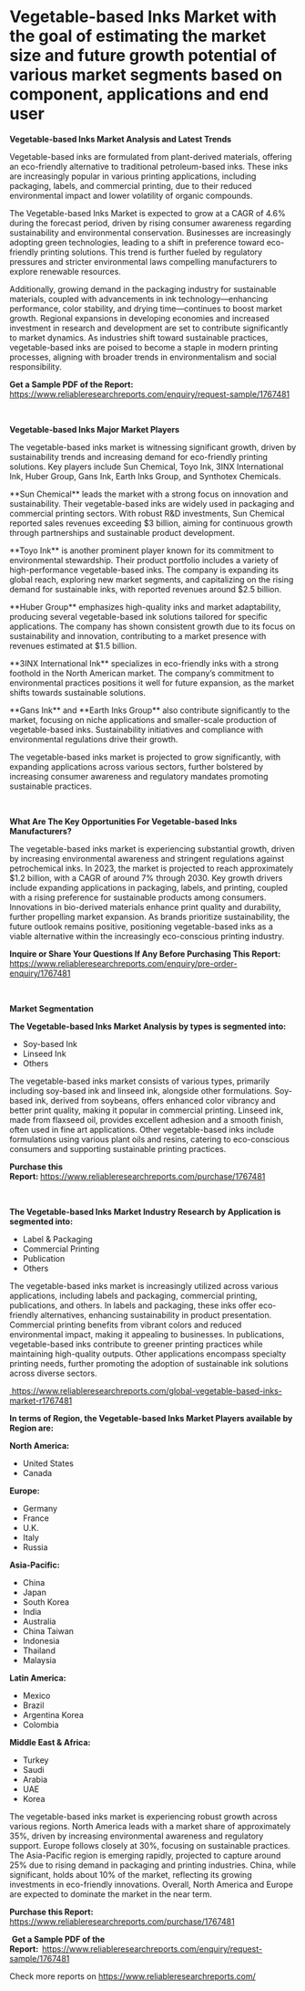 <p><h1>Vegetable-based Inks Market with the goal of estimating the market size and future growth potential of various market segments based on component, applications and end user</h1></p><p><strong>Vegetable-based Inks Market Analysis and Latest Trends</strong></p>
<p><p>Vegetable-based inks are formulated from plant-derived materials, offering an eco-friendly alternative to traditional petroleum-based inks. These inks are increasingly popular in various printing applications, including packaging, labels, and commercial printing, due to their reduced environmental impact and lower volatility of organic compounds.</p><p>The Vegetable-based Inks Market is expected to grow at a CAGR of 4.6% during the forecast period, driven by rising consumer awareness regarding sustainability and environmental conservation. Businesses are increasingly adopting green technologies, leading to a shift in preference toward eco-friendly printing solutions. This trend is further fueled by regulatory pressures and stricter environmental laws compelling manufacturers to explore renewable resources.</p><p>Additionally, growing demand in the packaging industry for sustainable materials, coupled with advancements in ink technology—enhancing performance, color stability, and drying time—continues to boost market growth. Regional expansions in developing economies and increased investment in research and development are set to contribute significantly to market dynamics. As industries shift toward sustainable practices, vegetable-based inks are poised to become a staple in modern printing processes, aligning with broader trends in environmentalism and social responsibility.</p></p>
<p><strong>Get a Sample PDF of the Report:&nbsp;</strong> <a href="https://www.reliableresearchreports.com/enquiry/request-sample/1767481?utm_campaign=2179&utm_medium=2&utm_source=Github&utm_content=ia&utm_term=02022025&utm_id=vegetable-based-inks">https://www.reliableresearchreports.com/enquiry/request-sample/1767481</a></p>
<p>&nbsp;</p>
<p><strong>Vegetable-based Inks Major Market Players</strong></p>
<p><p>The vegetable-based inks market is witnessing significant growth, driven by sustainability trends and increasing demand for eco-friendly printing solutions. Key players include Sun Chemical, Toyo Ink, 3INX International Ink, Huber Group, Gans Ink, Earth Inks Group, and Synthotex Chemicals.</p><p>**Sun Chemical** leads the market with a strong focus on innovation and sustainability. Their vegetable-based inks are widely used in packaging and commercial printing sectors. With robust R&D investments, Sun Chemical reported sales revenues exceeding $3 billion, aiming for continuous growth through partnerships and sustainable product development.</p><p>**Toyo Ink** is another prominent player known for its commitment to environmental stewardship. Their product portfolio includes a variety of high-performance vegetable-based inks. The company is expanding its global reach, exploring new market segments, and capitalizing on the rising demand for sustainable inks, with reported revenues around $2.5 billion.</p><p>**Huber Group** emphasizes high-quality inks and market adaptability, producing several vegetable-based ink solutions tailored for specific applications. The company has shown consistent growth due to its focus on sustainability and innovation, contributing to a market presence with revenues estimated at $1.5 billion.</p><p>**3INX International Ink** specializes in eco-friendly inks with a strong foothold in the North American market. The company’s commitment to environmental practices positions it well for future expansion, as the market shifts towards sustainable solutions.</p><p>**Gans Ink** and **Earth Inks Group** also contribute significantly to the market, focusing on niche applications and smaller-scale production of vegetable-based inks. Sustainability initiatives and compliance with environmental regulations drive their growth.</p><p>The vegetable-based inks market is projected to grow significantly, with expanding applications across various sectors, further bolstered by increasing consumer awareness and regulatory mandates promoting sustainable practices.</p></p>
<p>&nbsp;</p>
<p><strong>What Are The Key Opportunities For Vegetable-based Inks Manufacturers?</strong></p>
<p><p>The vegetable-based inks market is experiencing substantial growth, driven by increasing environmental awareness and stringent regulations against petrochemical inks. In 2023, the market is projected to reach approximately $1.2 billion, with a CAGR of around 7% through 2030. Key growth drivers include expanding applications in packaging, labels, and printing, coupled with a rising preference for sustainable products among consumers. Innovations in bio-derived materials enhance print quality and durability, further propelling market expansion. As brands prioritize sustainability, the future outlook remains positive, positioning vegetable-based inks as a viable alternative within the increasingly eco-conscious printing industry.</p></p>
<p><strong>Inquire or Share Your Questions If Any Before Purchasing This Report:</strong> <a href="https://www.reliableresearchreports.com/enquiry/pre-order-enquiry/1767481?utm_campaign=2179&utm_medium=2&utm_source=Github&utm_content=ia&utm_term=02022025&utm_id=vegetable-based-inks">https://www.reliableresearchreports.com/enquiry/pre-order-enquiry/1767481</a></p>
<p>&nbsp;</p>
<p><strong>Market Segmentation</strong></p>
<p><strong>The Vegetable-based Inks Market Analysis by types is segmented into:</strong></p>
<p><ul><li>Soy-based Ink</li><li>Linseed Ink</li><li>Others</li></ul></p>
<p><p>The vegetable-based inks market consists of various types, primarily including soy-based ink and linseed ink, alongside other formulations. Soy-based ink, derived from soybeans, offers enhanced color vibrancy and better print quality, making it popular in commercial printing. Linseed ink, made from flaxseed oil, provides excellent adhesion and a smooth finish, often used in fine art applications. Other vegetable-based inks include formulations using various plant oils and resins, catering to eco-conscious consumers and supporting sustainable printing practices.</p></p>
<p><strong>Purchase this Report:&nbsp;</strong><a href="https://www.reliableresearchreports.com/purchase/1767481?utm_campaign=2179&utm_medium=2&utm_source=Github&utm_content=ia&utm_term=02022025&utm_id=vegetable-based-inks">https://www.reliableresearchreports.com/purchase/1767481</a></p>
<p>&nbsp;</p>
<p><strong>The Vegetable-based Inks Market Industry Research by Application is segmented into:</strong></p>
<p><ul><li>Label & Packaging</li><li>Commercial Printing</li><li>Publication</li><li>Others</li></ul></p>
<p><p>The vegetable-based inks market is increasingly utilized across various applications, including labels and packaging, commercial printing, publications, and others. In labels and packaging, these inks offer eco-friendly alternatives, enhancing sustainability in product presentation. Commercial printing benefits from vibrant colors and reduced environmental impact, making it appealing to businesses. In publications, vegetable-based inks contribute to greener printing practices while maintaining high-quality outputs. Other applications encompass specialty printing needs, further promoting the adoption of sustainable ink solutions across diverse sectors.</p></p>
<p><a href="https://www.reliableresearchreports.com/global-vegetable-based-inks-market-r1767481?utm_campaign=2179&utm_medium=2&utm_source=Github&utm_content=ia&utm_term=02022025&utm_id=vegetable-based-inks">&nbsp;https://www.reliableresearchreports.com/global-vegetable-based-inks-market-r1767481</a></p>
<p><strong>In terms of Region, the Vegetable-based Inks Market Players available by Region are:</strong></p>
<p>
    <p> <strong> North America: </strong>
        <ul>
            <li>United States</li>
            <li>Canada</li>
        </ul>
        </p> 
    <p> <strong> Europe: </strong>
        <ul>
            <li>Germany</li>
            <li>France</li>
            <li>U.K.</li>
            <li>Italy</li>
            <li>Russia</li>
        </ul>
        </p> 
    <p> <strong> Asia-Pacific: </strong>
        <ul>
            <li>China</li>
            <li>Japan</li>
            <li>South Korea</li>
            <li>India</li>
            <li>Australia</li>
            <li>China Taiwan</li>
            <li>Indonesia</li>
            <li>Thailand</li>
            <li>Malaysia</li>
        </ul>
        </p> 
    <p> <strong> Latin America: </strong>
        <ul>
            <li>Mexico</li>
            <li>Brazil</li>
            <li>Argentina Korea</li>
            <li>Colombia</li>
        </ul>
        </p> 
    <p> <strong> Middle East & Africa: </strong>
        <ul>
            <li>Turkey</li>
            <li>Saudi</li>
            <li>Arabia</li>
            <li>UAE</li>
            <li>Korea</li>
        </ul>
    </p>
    </p>
<p><p>The vegetable-based inks market is experiencing robust growth across various regions. North America leads with a market share of approximately 35%, driven by increasing environmental awareness and regulatory support. Europe follows closely at 30%, focusing on sustainable practices. The Asia-Pacific region is emerging rapidly, projected to capture around 25% due to rising demand in packaging and printing industries. China, while significant, holds about 10% of the market, reflecting its growing investments in eco-friendly innovations. Overall, North America and Europe are expected to dominate the market in the near term.</p></p>
<p><strong>Purchase this Report: </strong><a href="https://www.reliableresearchreports.com/purchase/1767481?utm_campaign=2179&utm_medium=2&utm_source=Github&utm_content=ia&utm_term=02022025&utm_id=vegetable-based-inks">https://www.reliableresearchreports.com/purchase/1767481</a></p>
<p>&nbsp;<strong>Get a Sample PDF of the Report:&nbsp;&nbsp;</strong><a href="https://www.reliableresearchreports.com/enquiry/request-sample/1767481?utm_campaign=2179&utm_medium=2&utm_source=Github&utm_content=ia&utm_term=02022025&utm_id=vegetable-based-inks">https://www.reliableresearchreports.com/enquiry/request-sample/1767481</a></p>
<p><strong></strong></p>
<p>Check more reports on <a href="https://www.reliableresearchreports.com/?utm_campaign=2179&utm_medium=2&utm_source=Github&utm_content=ia&utm_term=02022025&utm_id=vegetable-based-inks">https://www.reliableresearchreports.com/</a></p>